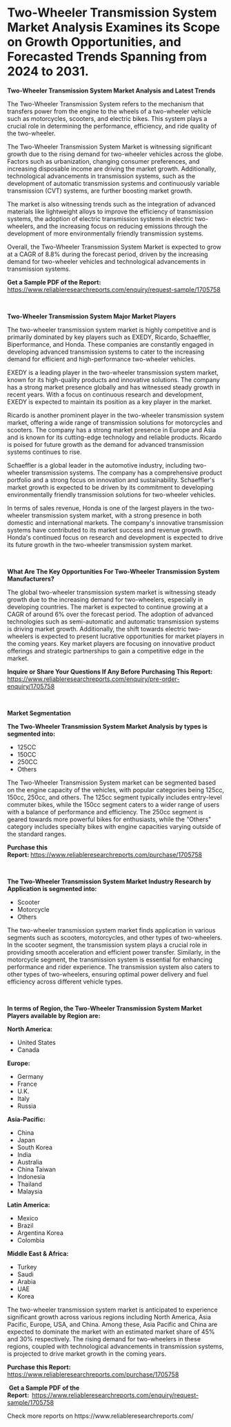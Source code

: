 <p><h1>Two-Wheeler Transmission System Market Analysis Examines its Scope on Growth Opportunities, and Forecasted Trends Spanning from 2024 to 2031.</h1></p><p><strong>Two-Wheeler Transmission System Market Analysis and Latest Trends</strong></p>
<p><p>The Two-Wheeler Transmission System refers to the mechanism that transfers power from the engine to the wheels of a two-wheeler vehicle such as motorcycles, scooters, and electric bikes. This system plays a crucial role in determining the performance, efficiency, and ride quality of the two-wheeler.</p><p>The Two-Wheeler Transmission System Market is witnessing significant growth due to the rising demand for two-wheeler vehicles across the globe. Factors such as urbanization, changing consumer preferences, and increasing disposable income are driving the market growth. Additionally, technological advancements in transmission systems, such as the development of automatic transmission systems and continuously variable transmission (CVT) systems, are further boosting market growth.</p><p>The market is also witnessing trends such as the integration of advanced materials like lightweight alloys to improve the efficiency of transmission systems, the adoption of electric transmission systems in electric two-wheelers, and the increasing focus on reducing emissions through the development of more environmentally friendly transmission systems.</p><p>Overall, the Two-Wheeler Transmission System Market is expected to grow at a CAGR of 8.8% during the forecast period, driven by the increasing demand for two-wheeler vehicles and technological advancements in transmission systems.</p></p>
<p><strong>Get a Sample PDF of the Report:&nbsp;</strong> <a href="https://www.reliableresearchreports.com/enquiry/request-sample/1705758">https://www.reliableresearchreports.com/enquiry/request-sample/1705758</a></p>
<p>&nbsp;</p>
<p><strong>Two-Wheeler Transmission System Major Market Players</strong></p>
<p><p>The two-wheeler transmission system market is highly competitive and is primarily dominated by key players such as EXEDY, Ricardo, Schaeffler, Biperformance, and Honda. These companies are constantly engaged in developing advanced transmission systems to cater to the increasing demand for efficient and high-performance two-wheeler vehicles.</p><p>EXEDY is a leading player in the two-wheeler transmission system market, known for its high-quality products and innovative solutions. The company has a strong market presence globally and has witnessed steady growth in recent years. With a focus on continuous research and development, EXEDY is expected to maintain its position as a key player in the market.</p><p>Ricardo is another prominent player in the two-wheeler transmission system market, offering a wide range of transmission solutions for motorcycles and scooters. The company has a strong market presence in Europe and Asia and is known for its cutting-edge technology and reliable products. Ricardo is poised for future growth as the demand for advanced transmission systems continues to rise.</p><p>Schaeffler is a global leader in the automotive industry, including two-wheeler transmission systems. The company has a comprehensive product portfolio and a strong focus on innovation and sustainability. Schaeffler's market growth is expected to be driven by its commitment to developing environmentally friendly transmission solutions for two-wheeler vehicles.</p><p>In terms of sales revenue, Honda is one of the largest players in the two-wheeler transmission system market, with a strong presence in both domestic and international markets. The company's innovative transmission systems have contributed to its market success and revenue growth. Honda's continued focus on research and development is expected to drive its future growth in the two-wheeler transmission system market.</p></p>
<p>&nbsp;</p>
<p><strong>What Are The Key Opportunities For Two-Wheeler Transmission System Manufacturers?</strong></p>
<p><p>The global two-wheeler transmission system market is witnessing steady growth due to the increasing demand for two-wheelers, especially in developing countries. The market is expected to continue growing at a CAGR of around 6% over the forecast period. The adoption of advanced technologies such as semi-automatic and automatic transmission systems is driving market growth. Additionally, the shift towards electric two-wheelers is expected to present lucrative opportunities for market players in the coming years. Key market players are focusing on innovative product offerings and strategic partnerships to gain a competitive edge in the market.</p></p>
<p><strong>Inquire or Share Your Questions If Any Before Purchasing This Report:</strong> <a href="https://www.reliableresearchreports.com/enquiry/pre-order-enquiry/1705758">https://www.reliableresearchreports.com/enquiry/pre-order-enquiry/1705758</a></p>
<p>&nbsp;</p>
<p><strong>Market Segmentation</strong></p>
<p><strong>The Two-Wheeler Transmission System Market Analysis by types is segmented into:</strong></p>
<p><ul><li>125CC</li><li>150CC</li><li>250CC</li><li>Others</li></ul></p>
<p><p>The Two-Wheeler Transmission System market can be segmented based on the engine capacity of the vehicles, with popular categories being 125cc, 150cc, 250cc, and others. The 125cc segment typically includes entry-level commuter bikes, while the 150cc segment caters to a wider range of users with a balance of performance and efficiency. The 250cc segment is geared towards more powerful bikes for enthusiasts, while the "Others" category includes specialty bikes with engine capacities varying outside of the standard ranges.</p></p>
<p><strong>Purchase this Report:&nbsp;</strong><a href="https://www.reliableresearchreports.com/purchase/1705758">https://www.reliableresearchreports.com/purchase/1705758</a></p>
<p>&nbsp;</p>
<p><strong>The Two-Wheeler Transmission System Market Industry Research by Application is segmented into:</strong></p>
<p><ul><li>Scooter</li><li>Motorcycle</li><li>Others</li></ul></p>
<p><p>The two-wheeler transmission system market finds application in various segments such as scooters, motorcycles, and other types of two-wheelers. In the scooter segment, the transmission system plays a crucial role in providing smooth acceleration and efficient power transfer. Similarly, in the motorcycle segment, the transmission system is essential for enhancing performance and rider experience. The transmission system also caters to other types of two-wheelers, ensuring optimal power delivery and fuel efficiency across different vehicle types.</p></p>
<p>&nbsp;</p>
<p><strong>In terms of Region, the Two-Wheeler Transmission System Market Players available by Region are:</strong></p>
<p>
    <p> <strong> North America: </strong>
        <ul>
            <li>United States</li>
            <li>Canada</li>
        </ul>
        </p> 
    <p> <strong> Europe: </strong>
        <ul>
            <li>Germany</li>
            <li>France</li>
            <li>U.K.</li>
            <li>Italy</li>
            <li>Russia</li>
        </ul>
        </p> 
    <p> <strong> Asia-Pacific: </strong>
        <ul>
            <li>China</li>
            <li>Japan</li>
            <li>South Korea</li>
            <li>India</li>
            <li>Australia</li>
            <li>China Taiwan</li>
            <li>Indonesia</li>
            <li>Thailand</li>
            <li>Malaysia</li>
        </ul>
        </p> 
    <p> <strong> Latin America: </strong>
        <ul>
            <li>Mexico</li>
            <li>Brazil</li>
            <li>Argentina Korea</li>
            <li>Colombia</li>
        </ul>
        </p> 
    <p> <strong> Middle East & Africa: </strong>
        <ul>
            <li>Turkey</li>
            <li>Saudi</li>
            <li>Arabia</li>
            <li>UAE</li>
            <li>Korea</li>
        </ul>
    </p>
    </p>
<p><p>The two-wheeler transmission system market is anticipated to experience significant growth across various regions including North America, Asia Pacific, Europe, USA, and China. Among these, Asia Pacific and China are expected to dominate the market with an estimated market share of 45% and 30% respectively. The rising demand for two-wheelers in these regions, coupled with technological advancements in transmission systems, is projected to drive market growth in the coming years.</p></p>
<p><strong>Purchase this Report: </strong><a href="https://www.reliableresearchreports.com/purchase/1705758">https://www.reliableresearchreports.com/purchase/1705758</a></p>
<p>&nbsp;<strong>Get a Sample PDF of the Report:&nbsp;&nbsp;</strong><a href="https://www.reliableresearchreports.com/enquiry/request-sample/1705758">https://www.reliableresearchreports.com/enquiry/request-sample/1705758</a></p>
<p><strong></strong></p>
<p>Check more reports on https://www.reliableresearchreports.com/</p>